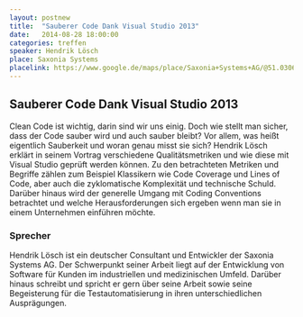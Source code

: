 ```yaml
---
layout: postnew
title:  "Sauberer Code Dank Visual Studio 2013"
date:   2014-08-28 18:00:00
categories: treffen
speaker: Hendrik Lösch
place: Saxonia Systems
placelink: https://www.google.de/maps/place/Saxonia+Systems+AG/@51.030626,13.730163,17z
---
```

## Sauberer Code Dank Visual Studio 2013

Clean Code ist wichtig, darin sind wir uns einig. Doch wie stellt man sicher, dass der Code sauber wird und auch sauber bleibt? Vor allem, was heißt eigentlich Sauberkeit und woran genau misst sie sich? Hendrik Lösch erklärt in seinem Vortrag verschiedene Qualitätsmetriken und wie diese mit Visual Studio geprüft werden können. Zu den betrachteten Metriken und Begriffe zählen zum Beispiel Klassikern wie Code Coverage und Lines of Code, aber auch die zyklomatische Komplexität und technische Schuld. Darüber hinaus wird der generelle Umgang mit Coding Conventions betrachtet und welche Herausforderungen sich ergeben wenn man sie in einem Unternehmen einführen möchte.

### Sprecher
Hendrik Lösch ist ein deutscher Consultant und Entwickler der Saxonia Systems AG. Der Schwerpunkt seiner Arbeit liegt auf der Entwicklung von Software für Kunden im industriellen und medizinischen Umfeld. Darüber hinaus schreibt und spricht er gern über seine Arbeit sowie seine Begeisterung für die Testautomatisierung in ihren unterschiedlichen Ausprägungen.